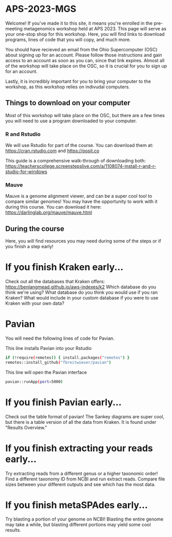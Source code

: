 # APS-2023-MGS
Welcome! If you've made it to this site, it means you're enrolled in the pre-meeting metagenomics workshop held at APS 2023. This page will serve as your one-stop shop for this workshop. Here, you will find links to download programs, lines of code that you will copy, and much more. 

You should have recieved an email from the Ohio Supercomputer (OSC) about signing up for an account. Please follow those instructions and gain access to an account as soon as you can, since that link expires. Almost all of the workshop will take place on the OSC, so it is crucial for you to sign up for an account. 

Lastly, it is incredibly important for you to bring your computer to the workshop, as this workshop relies on indivudal computers. 

## Things to download on your computer
Most of this workshop will take place on the OSC, but there are a few times you will need to use a program downloaded to your computer. 

### R and Rstudio
We will use Rstudio for part of the course. You can download them at: https://cran.rstudio.com and https://posit.co

This guide is a comprehensive walk-through of downloading both: https://teacherscollege.screenstepslive.com/a/1108074-install-r-and-r-studio-for-windows

### Mauve
Mauve is a genome alignment viewer, and can be a super cool tool to compare similar genomes! You may have the opportunity to work with it during this course. You can download it here: https://darlinglab.org/mauve/mauve.html

## During the course
Here, you will find resources you may need during some of the steps or if you finish a step early!

# If you finish Kraken early...
Check out all the databases that Kraken offers: https://benlangmead.github.io/aws-indexes/k2
Which database do you think we're using?
What database do you think you would use if you ran Kraken?
What would include in your custom database if you were to use Kraken with your own data?

# Pavian

You will need the following lines of code for Pavian. 

This line installs Pavian into your Rstudio
```bash
if (!require(remotes)) { install.packages("remotes") }
remotes::install_github("fbreitwieser/pavian")
```
This line will open the Pavian interface
```bash
pavian::runApp(port=5000)
```

# If you finish Pavian early...
Check out the table format of pavian! The Sankey diagrams are super cool, but there is a table version of all the data from Kraken. It is found under "Results Overview." 

# If you finish extracting your reads early...
Try extracting reads from a different genus or a higher taxonomic order! Find a different taxonomy ID from NCBI and run extract reads. Compare file sizes between your different outputs and see which has the most data.

# If you finish metaSPAdes early...
Try blasting a portion of your genome on NCBI! Blasting the entire genome may take a while, but blasting different portions may yield some cool results. 


